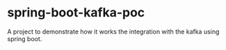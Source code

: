 # spring-boot-kafka-poc
A project to demonstrate how it works the integration with the kafka using spring boot.
